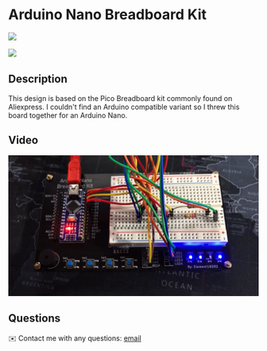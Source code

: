 # Arduino Nano Breadboard Kit

<img src="/images/image.png">

![](/images/demo.gif)

## Description

This design is based on the Pico Breadboard kit commonly found on Aliexpress. I couldn't find an Arduino compatible variant so I threw this board together for an Arduino Nano.

## Video

[![Preview](/images/preview.png)](https://www.youtube.com/watch?v=13h_zA0ZCeg)

## Questions
✉️ Contact me with any questions: [email](mailto:support@themodshop.co)<br />
